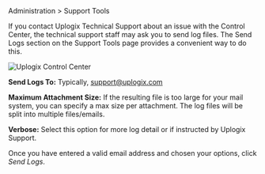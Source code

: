 <!-- 5.5 -->
<!-- Description: How to send Control Center system logs to Uplogix Support -->

<div class='ucc' />Administration > Support Tools</div>

If you contact Uplogix Technical Support about an issue with the Control Center, the technical support staff may ask you to send log files. The Send Logs section on the Support Tools page provides a convenient way to do this.
 
![Uplogix Control Center](http://uplogix.com/support/docs/img/6.0/ucc-send-logs.png)

**Send Logs To:** Typically, support@uplogix.com

**Maximum Attachment Size:** If the resulting file is too large for your mail system, you can specify a max size per attachment. The log files will be split into multiple files/emails.

**Verbose:** Select this option for more log detail or if instructed by Uplogix Support.

Once you have entered a valid email address and chosen your options, click *Send Logs*.